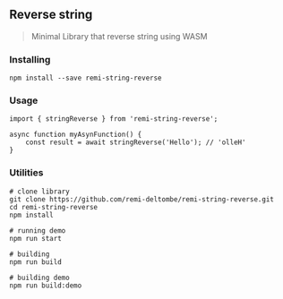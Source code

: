 <h2>Reverse string</h2>
<blockquote>Minimal Library that reverse string using WASM</blockquote>
 

### Installing

```
npm install --save remi-string-reverse
```


### Usage
```
import { stringReverse } from 'remi-string-reverse';

async function myAsynFunction() {
    const result = await stringReverse('Hello'); // 'olleH'
} 

```

### Utilities 

```
# clone library
git clone https://github.com/remi-deltombe/remi-string-reverse.git
cd remi-string-reverse
npm install

# running demo
npm run start

# building 
npm run build

# building demo
npm run build:demo

```
